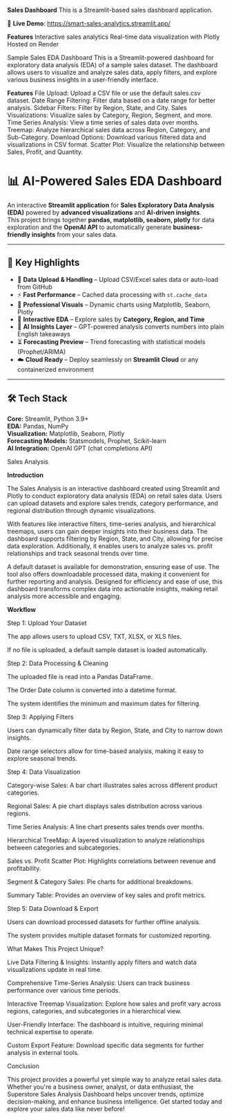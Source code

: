 **Sales Dashboard**
This is a Streamlit-based sales dashboard application.

🚀 **Live Demo**: https://smart-sales-analytics.streamlit.app/

**Features**
Interactive sales analytics
Real-time data visualization with Plotly
Hosted on Render

Sample Sales EDA Dashboard
This is a Streamlit-powered dashboard for exploratory data analysis (EDA) of a sample sales dataset. The dashboard allows users to visualize and analyze sales data, apply filters, and explore various business insights in a user-friendly interface.

**Features**
File Upload: Upload a CSV file or use the default sales.csv dataset.
Date Range Filtering: Filter data based on a date range for better analysis.
Sidebar Filters: Filter by Region, State, and City.
Sales Visualizations: Visualize sales by Category, Region, Segment, and more.
Time Series Analysis: View a time series of sales data over months.
Treemap: Analyze hierarchical sales data across Region, Category, and Sub-Category.
Download Options: Download various filtered data and visualizations in CSV format.
Scatter Plot: Visualize the relationship between Sales, Profit, and Quantity.

# 📊 AI-Powered Sales EDA Dashboard

An interactive **Streamlit application** for **Sales Exploratory Data Analysis (EDA)** powered by **advanced visualizations** and **AI-driven insights**.  
This project brings together **pandas, matplotlib, seaborn, plotly** for data exploration and the **OpenAI API** to automatically generate **business-friendly insights** from your sales data.

---

## 🌟 Key Highlights
- 📂 **Data Upload & Handling** – Upload CSV/Excel sales data or auto-load from GitHub  
- ⚡ **Fast Performance** – Cached data processing with `st.cache_data`  
- 🎨 **Professional Visuals** – Dynamic charts using Matplotlib, Seaborn, Plotly  
- 🔎 **Interactive EDA** – Explore sales by **Category, Region, and Time**  
- 🤖 **AI Insights Layer** – GPT-powered analysis converts numbers into plain English takeaways  
- ⏳ **Forecasting Preview** – Trend forecasting with statistical models (Prophet/ARIMA)  
- ☁️ **Cloud Ready** – Deploy seamlessly on **Streamlit Cloud** or any containerized environment  

---
## 🛠️ Tech Stack
**Core:** Streamlit, Python 3.9+  
**EDA:** Pandas, NumPy  
**Visualization:** Matplotlib, Seaborn, Plotly  
**Forecasting Models:** Statsmodels, Prophet, Scikit-learn  
**AI Integration:** OpenAI GPT (chat completions API) 


Sales Analysis

**Introduction**

The Sales Analysis is an interactive dashboard created using Streamlit and Plotly to conduct exploratory data analysis (EDA) on retail sales data. Users can upload datasets and explore sales trends, category performance, and regional distribution through dynamic visualizations.

With features like interactive filters, time-series analysis, and hierarchical treemaps, users can gain deeper insights into their business data. The dashboard supports filtering by Region, State, and City, allowing for precise data exploration. Additionally, it enables users to analyze sales vs. profit relationships and track seasonal trends over time.

A default dataset is available for demonstration, ensuring ease of use. The tool also offers downloadable processed data, making it convenient for further reporting and analysis. Designed for efficiency and ease of use, this dashboard transforms complex data into actionable insights, making retail analysis more accessible and engaging.

**Workflow**

Step 1: Upload Your Dataset

The app allows users to upload CSV, TXT, XLSX, or XLS files.

If no file is uploaded, a default sample dataset is loaded automatically.

Step 2: Data Processing & Cleaning

The uploaded file is read into a Pandas DataFrame.

The Order Date column is converted into a datetime format.

The system identifies the minimum and maximum dates for filtering.

Step 3: Applying Filters

Users can dynamically filter data by Region, State, and City to narrow down insights.

Date range selectors allow for time-based analysis, making it easy to explore seasonal trends.

Step 4: Data Visualization

Category-wise Sales: A bar chart illustrates sales across different product categories.

Regional Sales: A pie chart displays sales distribution across various regions.

Time Series Analysis: A line chart presents sales trends over months.

Hierarchical TreeMap: A layered visualization to analyze relationships between categories and subcategories.

Sales vs. Profit Scatter Plot: Highlights correlations between revenue and profitability.

Segment & Category Sales: Pie charts for additional breakdowns.

Summary Table: Provides an overview of key sales and profit metrics.

Step 5: Data Download & Export

Users can download processed datasets for further offline analysis.

The system provides multiple dataset formats for customized reporting.

What Makes This Project Unique?

Live Data Filtering & Insights: Instantly apply filters and watch data visualizations update in real time.

Comprehensive Time-Series Analysis: Users can track business performance over various time periods.

Interactive Treemap Visualization: Explore how sales and profit vary across regions, categories, and subcategories in a hierarchical view.

User-Friendly Interface: The dashboard is intuitive, requiring minimal technical expertise to operate.

Custom Export Feature: Download specific data segments for further analysis in external tools.

Conclusion

This project provides a powerful yet simple way to analyze retail sales data. Whether you're a business owner, analyst, or data enthusiast, the Superstore Sales Analysis Dashboard helps uncover trends, optimize decision-making, and enhance business intelligence. Get started today and explore your sales data like never before!
